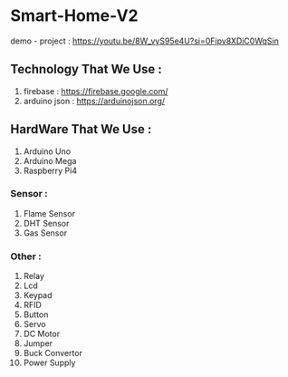 # Smart-Home-V2

demo - project : https://youtu.be/8W_vyS95e4U?si=0Fipv8XDiC0WqSin

## Technology That We Use :

1. firebase : https://firebase.google.com/
2. arduino json : https://arduinojson.org/

## HardWare That We Use :

1. Arduino Uno
2. Arduino Mega
3. Raspberry Pi4

### Sensor :

1. Flame Sensor
2. DHT Sensor
3. Gas Sensor

### Other :

1. Relay
2. Lcd
3. Keypad
4. RFID
5. Button
6. Servo
7. DC Motor
8. Jumper
9. Buck Convertor
10. Power Supply


